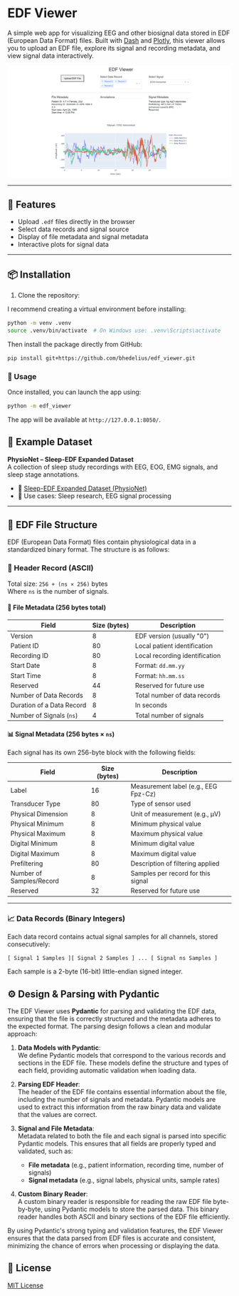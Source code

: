 # EDF Viewer

A simple web app for visualizing EEG and other biosignal data stored in EDF (European Data Format) files. Built with [Dash](https://dash.plotly.com/) and [Plotly](https://plotly.com/python/), this viewer allows you to upload an EDF file, explore its signal and recording metadata, and view signal data interactively.

<p align="center">
  <img src="images/screenshot.png" alt="EDF Viewer Screenshot" width="700">
</p>

---

## 🚀 Features

- Upload `.edf` files directly in the browser
- Select data records and signal source
- Display of file metadata and signal metadata
- Interactive plots for signal data

---

## 📦 Installation

1. Clone the repository:

I recommend creating a virtual environment before installing:

```bash
python -m venv .venv
source .venv/bin/activate  # On Windows use: .venv\Scripts\activate
```

Then install the package directly from GitHub:

```bash
pip install git+https://github.com/bhedelius/edf_viewer.git
```

### 🚀 Usage
Once installed, you can launch the app using:

```bash
python -m edf_viewer
```

The app will be available at `http://127.0.0.1:8050/`.

## 🧪 Example Dataset

**PhysioNet – Sleep-EDF Expanded Dataset**  
A collection of sleep study recordings with EEG, EOG, EMG signals, and sleep stage annotations.

- 🔗 [Sleep-EDF Expanded Dataset (PhysioNet)](https://physionet.org/content/sleep-edfx/1.0.0/)
- 🧠 Use cases: Sleep research, EEG signal processing

---

## 📄 EDF File Structure

EDF (European Data Format) files contain physiological data in a standardized binary format. The structure is as follows:

### 🧾 Header Record (ASCII)
Total size: `256 + (ns × 256)` bytes  
Where `ns` is the number of signals.

#### 📁 File Metadata (256 bytes total)
| Field                       | Size (bytes) | Description                          |
|-----------------------------|--------------|--------------------------------------|
| Version                     | 8            | EDF version (usually "0")            |
| Patient ID                  | 80           | Local patient identification         |
| Recording ID                | 80           | Local recording identification       |
| Start Date                  | 8            | Format: `dd.mm.yy`                   |
| Start Time                  | 8            | Format: `hh.mm.ss`                   |
| Reserved                    | 44           | Reserved for future use              |
| Number of Data Records      | 8            | Total number of data records         |
| Duration of a Data Record   | 8            | In seconds                           |
| Number of Signals (`ns`)    | 4            | Total number of signals              |

#### 📊 Signal Metadata (256 bytes × `ns`)
Each signal has its own 256-byte block with the following fields:

| Field                       | Size (bytes) | Description                          |
|-----------------------------|--------------|--------------------------------------|
| Label                       | 16           | Measurement label (e.g., EEG Fpz-Cz) |
| Transducer Type             | 80           | Type of sensor used                  |
| Physical Dimension          | 8            | Unit of measurement (e.g., µV)       |
| Physical Minimum            | 8            | Minimum physical value               |
| Physical Maximum            | 8            | Maximum physical value               |
| Digital Minimum             | 8            | Minimum digital value                |
| Digital Maximum             | 8            | Maximum digital value                |
| Prefiltering                | 80           | Description of filtering applied     |
| Number of Samples/Record    | 8            | Samples per record for this signal   |
| Reserved                    | 32           | Reserved for future use              |

---

### 📈 Data Records (Binary Integers)
Each data record contains actual signal samples for all channels, stored consecutively:

```
[ Signal 1 Samples ][ Signal 2 Samples ] ... [ Signal ns Samples ]
```

Each sample is a 2-byte (16-bit) little-endian signed integer.

## ⚙️ Design & Parsing with Pydantic

The EDF Viewer uses **Pydantic** for parsing and validating the EDF data, ensuring that the file is correctly structured and the metadata adheres to the expected format. The parsing design follows a clean and modular approach:

1. **Data Models with Pydantic**:  
   We define Pydantic models that correspond to the various records and sections in the EDF file. These models define the structure and types of each field, providing automatic validation when loading data.

2. **Parsing EDF Header**:  
   The header of the EDF file contains essential information about the file, including the number of signals and metadata. Pydantic models are used to extract this information from the raw binary data and validate that the values are correct.

3. **Signal and File Metadata**:  
   Metadata related to both the file and each signal is parsed into specific Pydantic models. This ensures that all fields are properly typed and validated, such as:
   - **File metadata** (e.g., patient information, recording time, number of signals)
   - **Signal metadata** (e.g., signal labels, physical units, sample rates)

4. **Custom Binary Reader**:  
   A custom binary reader is responsible for reading the raw EDF file byte-by-byte, using Pydantic models to store the parsed data. This binary reader handles both ASCII and binary sections of the EDF file efficiently.

By using Pydantic's strong typing and validation features, the EDF Viewer ensures that the data parsed from EDF files is accurate and consistent, minimizing the chance of errors when processing or displaying the data.

## 📄 License

[MIT License](LICENSE)
